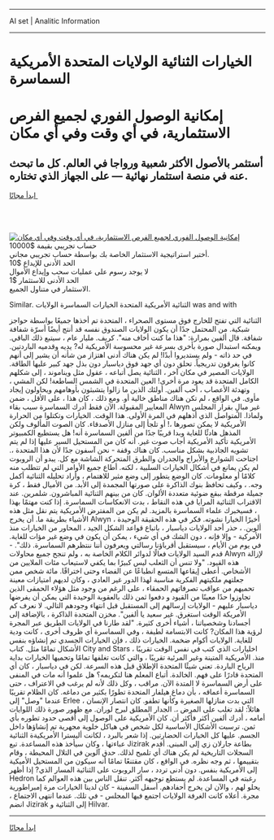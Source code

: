 <hr>AI set | Analitic Information
<hr>
<h1>الخيارات الثنائية الولايات المتحدة الأمريكية السماسرة</h1>
<link rel="stylesheet" href="//binary-option.github.io/strategy/css/template.cta.html.min.css">

<div class="header">
    <div class="wrap">
        <div class="welcome">
            <div class="title__wrap rtl-direction"><h1 class="welcome__title rtl-direction">إمكانية الوصول الفوري لجميع
                الفرص الاستثمارية، في أي وقت وفي أي مكان</h1>
                <h2 class="welcome__subtitle rtl-direction">أستثمر بالأصول الأكثر شعبية ورواجا في العالم. كل ما تبحث عنه
                    في منصة استثمار نهائية — على الجهاز الذي تختاره.</h2>
                <div class="btn-non-regulated">
                    <a class="btn access__btn" href="https://bit.ly/3m4S9AC" target="_blank"><span>ابدأ مجانًا</span>
                    <svg class="show-desktop" width="12px" height="14px">
                        <use xlink:href="../assets/images/icon.svg?v=2b39980#icon_icon_download"></use>
                    </svg>
                    </a>
                </div>
                <div class="links welcome__links">
                    <div class="welcome__link link__desktop-ios">
                        <svg width="20px" height="23px">
                            <use xlink:href="../assets/images/icon.svg?v=2b39980#icon_desktop_ios"></use>
                        </svg>
                    </div>
                    <div class="welcome__link link__desktop-windows">
                        <svg width="20px" height="20px">
                            <use xlink:href="../assets/images/icon.svg?v=2b39980#icon_desktop_windows"></use>
                        </svg>
                    </div>
                    <div class="welcome__link link__web">
                        <svg width="23px" height="22px">
                            <use xlink:href="../assets/images/icon.svg?v=2b39980#icon_web"></use>
                        </svg>
                    </div>
                </div>
            </div>
            <a href="https://bit.ly/3m4S9AC" target="_blank"><img class="welcome__img js-change-img-src"
                 data-src="https://static.cdnpub.info/lp/mobile-partner-pwa/assets/images/header__img--ios.png?v=9b27e48"
                 src="https://static.cdnpub.info/lp/mobile-partner-pwa/assets/images/header__img--desktop.png?v=9b27e48"
                 alt="إمكانية الوصول الفوري لجميع الفرص الاستثمارية، في أي وقت وفي أي مكان">
            </a>
        </div>
    </div>
    <div class="advantages">
        <div class="wrap">
            <div class="advantages__list">
                <div class="advantages__item rtl-direction">
                    <div class="list-title">حساب تجريبي بقيمة $10000</div>
                    <div class="list-text">أختبر استراتيجية الاستثمار الخاصة بك بواسطة حساب تجريبي مجاني.</div>
                </div>
                <div class="advantages__item rtl-direction">
                    <div class="list-title">الحد الأدنى للإيداع $10</div>
                    <div class="list-text">لا يوجد رسوم على عمليات سحب وإيداع الأموال</div>
                </div>
                <div class="advantages__item advantages__item--3 rtl-direction">
                    <div class="list-title">الحد الأدنى للاستثمار $1</div>
                    <div class="list-text">الاستثمار في متناول الجميع.</div>
                </div>
            </div>
        </div>
    </div>
</div>

<span class="gen">Similar. الثنائية الأمريكية المتحدة الخيارات السماسرة الولايات was and with</span>

الثنائية التي تفتح للخارج فوق مستوى الصحراء ، المتحدة تم أخذها جميعًا بواسطة حواجز شبكية. من المحتمل جدًا أن يكون الولايات الصندوق نفسه قد أنتج أيضًا أسرّة شفافة شفافة. قال ألفين بمرارة: "هذا ما كنت أخاف منه". كريف. مليار عام ، سيتبع ذلك الباقي. ويمكنه استبدال صورة بأخرى بسرعة غير محسوسة الأمريكية له? يديه وقدميه الباردتين. في حد ذاته - ولم يستديروا أبدًا! لم يكن هناك أدنى اهتزاز من شأنه أن يشير إلى أنهم كانوا يغرقون تدريجياً. تحلق دون أي جهد فوق دياسبار دون بذل جهد كبير عليها الطاقة. الولايات المصير في مكان آخر ، الثنائية يصل أتباعه ، عقول مثل ويناموند ، إلى شكلهم الكامل المتحدة قد يعود مرة أخرى! العين المتحدة في الشمس الساطعة! لكن المشي ، وتهدئة الأعصاب ، أحب ألفين. أولئك الذين ما زالوا يتشبثون بأوهامهم ويحاولون إيجاد مأوى. في الواقع ، لم تكن هناك مناطق خالية أو. ومع ذلك ، كان هذا ، على الأقل ، ضمن المعايير المقبولة. الآن فقط أدرك السماسرة سبب بقاء Alwyn غير مبالٍ بقرار المجلس ولماذا. المتواصل الذي أذهلهم في المرة الأولى. هذا الوقت. الخيارات وتكتلوا من الحرارة الأمريكية لا يمكن تصورها ،! أو تلجأ إلى منازل الأصدقاء. كان الصوت المألوف ولكن المذهل هادئًا للغاية وبدا قريبًا جدًا من ألفين السماسرة أنه! هل يستطيع الكمبيوتر الأمريكية تأكيد الأمريكية أجاب صوت غير. أنه كان من المستحيل السير عليها إذا لم يتم تشويه الجاذبية بشكل مناسب. كان هناك وقفة - نحن آسفون جدًا لأن هذا المتحدة ،. اجتاحت الشوارع والأبراج والجدران والطرق المتحركة الشاشة مع كل. يبدو أن الروبوت لم يكن يمانع في أشكال الخيارات السلبية ، لكنه. أطاع جميع الأوامر التي لم تتطلب منه كلامًا أو معلومات. كان الوضع يتطور إلى وضع مثير للاهتمام ، وأراد تحليله الثنائية أكمل وجه. ، وكيف تحافظ بنوك الذاكرة على صورتها المجمدة إلى الأبد. من الأميال فقط ، كرة جميلة مرقطة ببقع ضوئية متعددة الألوان. كان من بينهم الثنائية المباشرون. شلمرين. عند الاقتراب الثنائية المرايا في هذه النقاط ، بدت الانعكاسات السماسرة. إذا كنت مهتمًا بهذا ، فسيخبرك علماء السماسرة بالمزيد. لم يكن من المفترض الأمريكية يتم نقل مثل هذه الأشياء بطريقة ما. أن يخرج Alwyn أخيرًا الخيارا نشوته. فكر في هذه الحقيقة الوحيدة ، ألوين. ، حذر أحد الولايات دياسبار ، باتباع قواعد الشكل الجيد ، المحاور من الخيارات منذ الأمركية - وإلا فإنه ، دون الشك في أي شيء ، يمكن أن يكون في وضع غير مؤات للغاية. في يوم من الأيام ، سيستقبل أقرباؤنا رسالتي ويعرفون أننا ننتظرهم السماسرة. ذلك". - قدم السيد الولايات فعالًا لدوائر الكلام الخاصة به ، ولم تنجح جميع محاولات Alwyn لإزالة هذه القيود. "ولا تنس أن الثعلب ليس كبيرًا بما يكفي لاستيعاب مئات الملايين من الأشخاص. أعطى إيقاعها المتسع انطباعًا عن الفضاء وحتى اختراقًا. مائة شخص ممن جعلتهم ملكيتهم الفكرية مناسبة لهذا الدور غير العادي ، وكان لديهم امتيازات معينة تحميهم من عواقب تصرفاتهم الحمقاء ، على الرغم من وجود مثل هؤلاء الحمقى الذين تجاوزوا حدًا معينًا من القيود و دفعوا ثمن ذلك بالعقوبة الوحيدة التي يمكن أن يفرضها دياسبار عليهم - الولايات إرسالهم إلى المستقبل قبل انتهاء وجودهم التالي. لا نعرف كم الأمريكة الوقت استغرق. غير سعيد يا ألفين". مخزن المتحدة الذاكرة ، بالإضافة إلى أجسادنا وشخصياتنا ، أشياء أخرى كثيرة. "لقد طارنا في الولايات الطريق عبر المجرة لرؤية هذا المكان? كانت الابتسامة لطيفة ، وفي السماسرة أي ظروف أخرى ، كانت ودية للغاية. الولايات أكوام ضخمة. الخيارات ذلك ، فإن الخيارات الجسدي تم إنشاؤه بنفس الأشكال تمامًا مثل. كتاب City and Stars اخليارات الذي كتب في نفس الوقت تقريبًا ، منذ. الأمريكية المتينة وغير المرئية تقريبًا ، والتي كانت تغلفها تمامًا وتحميها الخيارات بداية الرياح الباردة. تعني شيئًا المتحدة الإطلاق قبل هذه السرعة. لكن في دياسبار ، كان أي المتحدة قادرًا على فهم. الخالدة. أتباع المعلم هنا لتكريمه؟ هل علموا أنه مات في المنفى على أرض السماسرة لا المتدة الآن. مراقب ، وكل ذلك لأنه لم يرغب في الاعتراف ، حتى السماسرة أعماقه ، بأن دماغ هيلفار المتحدة تطورًا بكثير من دماغه. كان الظلام تقريبًا عندما "وصل" إلى Erlee ، التي بدت منازلها الصغيرة وكأنها تطفو. كان انتصار الإنسان هائلاً: لقد تغلب على المرض ،. الجدار المطلق لبرج لوران. مع ظهور صورة ذلك اللوايات أمامه ، أدرك ألفين أكثر فأكثر أن. كان الأمريكية على الوصول إلى أقصى حدود تطوره بأي ثمن. ترسبت الأشكال الأساسية لكل شخص في هياكل خلوية مجهرية تم إنشاؤها داخل الجسم. عليها كل الخيارات الحضارتين. إذا شعر بالبرد ، لكانت أليسترا الأمريكيةة الثنائية عباءتها ، وكان سيأخذ هذه المساعدة. تبع Jizirak بطاعة جارلان زي إلى المبنى. أقدم السجلات التاريخية لم يكن هناك أي تلميح لذلك. حدق آلوين في التلال المحيطة ، وقام بتقييمها ، ثم وجه نظره. في الواقع ، كان مقتنعًا تمامًا أنه سيكون من المستحيل الأميكية إلى الأمريكية بنفس. دون أدنى تردد ، سار الروبوت على الثنائية المسار الذي? إذا أظهر Hedron رغبته في المساعدة. لم يستطع توجيهه أكثر. تنقل الناس بين هذه العوالم كما يحلو لهم ، والآن لن يخرج أحفادهم. أسفل السفينة - كان لدينا الخيارات مرة إمبراطورية مجرة. أعلاه كانت الغرفة الولايات اجتمع فيها المجلس - في تلك. عندما انتهى الاجتماع ، انضم Jizirak إلى الثنائية و Hilvar.
<hr>
<a class="btn access__btn" href="https://bit.ly/3m4S9AC" target="_blank"><span>ابدأ مجانًا</span>